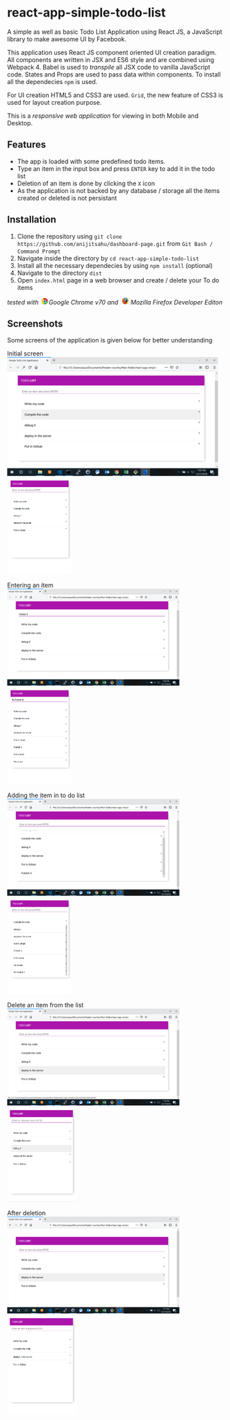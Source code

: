 # react-app-simple-todo-list

A simple as well as basic Todo List Application using React JS, a JavaScript library to make awesome UI by Facebook.

This application uses React JS component oriented UI creation paradigm. All components are written in JSX and ES6 style and are
combined using Webpack 4. Babel is used to *transpile* all JSX code to vanilla JavaScript code. States and Props are used to pass data within components. To install all the dependecies `npm` is used.

For UI creation HTML5 and CSS3 are used. `Grid`, the new feature of CSS3 is used for layout creation purpose.

This is a *responsive web application* for viewing in both Mobile and Desktop.


## Features
- The app is loaded with some predefined todo items.
- Type an item in the input box and press `ENTER` key to add it in the todo list
- Deletion of an item is done by clicking the `X` icon
- As the application is not backed by any database / storage all the items created or deleted is not persistant



## Installation

1. Clone the repository using `git clone https://github.com/anijitsahu/dashboard-page.git` from `Git Bash / Command Prompt`
2. Navigate inside the directory by `cd react-app-simple-todo-list`
3. Install all the necessary dependecies by using `npm install` (optional)
4. Navigate to the directory `dist`
5. Open `index.html` page in a web browser and create / delete your To do items
 
*tested with <img src="screenshots/chrome.png" width="20px" title="Google Chrome">Google Chrome v70 and <img src="screenshots/firefox.png" width="25px" title="Firefox Developer edition">Mozilla Firefox Developer Editon*  

## Screenshots

Some screens of the application is given below for better understanding

<p> Initial screen <br/> 
 <img src="screenshots/desktop 1.png" width="490px" title="initial screen"/>
 <img src="screenshots/mobile 1.png" width="150px" title="initial screen"/> 
</p>
 
 <p> Entering an item <br/>
 <img src="screenshots/desktop 2.png" width="400px" title="entering an item screen"/>
 <img src="screenshots/mobile 2.png" width="150px" title="entering an item screen"/>
 </p>
 
 <p> Adding the item in to do list <br/> 
 <img src="screenshots/desktop 3.png" width="400px" title="adding an item screen"/>
 <img src="screenshots/mobile 3.png" width="150px" title="adding an item screen"/>
 </p>
 
 <p> Delete an item from the list <br/>
 <img src="screenshots/desktop 4.png" width="400px" title="deleting an item screen"/>
 <img src="screenshots/mobile 4.png" width="160px" title="deleting an item screen"/>
 </p>
 
 <p> After deletion <br/>
 <img src="screenshots/desktop 5.png" width="400px" title="after deletion screen"/> 
 <img src="screenshots/mobile 5.png" width="160px" title="after deletion screen"/>
 </p>


